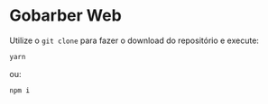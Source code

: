 # Gobarber Web

Utilize o `git clone` para fazer o download do repositório e execute:

```bash
yarn
```

ou:

```bash
npm i
```
